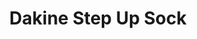 ---
layout: shop-single
title: Dakine Step Up Sock
id: "SP001689"
make: "Dakine Step Up Sock"
model: 
brand_logo: "/globalassets/brand-logos/dakine.png"
name: "Dakine Step Up Sock"
star_rating: "0"
price_current: "$15.00"
price_msrp: 
price_discount: 
availability: "Only 3 Left"
description: "&#35;&#35; Dakine Step Up Sock

Step-up your comfort level with the Dakine Step Up Socks. Made with the blend
of Coolmax fibers and spandex, these socks are super breathable, moisture-
wicking and stretchy. Light cushioning underneath the foot provides additional
support and comfort all ride long. The Step Up Socks also incorporate
compression arch support which adds comfort and reduces bunching.

&#35;&#35;&#35; Features

  * **Coolmax® blend fabric** moisture-wicking and breathable
  * **Light cushion under underside of foot** for enhanced comfort
  * **Compression arch support**
  * **Mesh panels** for airflow

SPECIFICATIONS Material | 73% Coolmax® 24% Nylon 3% Spandex  
---|---  
Cuff Length | Crew  
Features | Arch support, moisture-wicking, cushion  
Size Chart Size | Small/Medium | Medium/Large  
---|---|---  
US Shoe Size (in) | 7-9 | 9-12

"
meta_description: "Dakine Step Up Sock  Stepup your comfort level with the Dakine Step Up Socks. Made with the blend of Coolmax fibers and spandex these socks are super breathable moisturewicking and stretchy. Light cushioning underneath the foot provides additional support and comfort all ride long. The Step Up Socks also incorporate compression arch support which adds comfort and reduces bunching."
meta_keywords: "SP001689, Dakine Step Up Sock, Dakine, Men's Socks"
og_description: 
og_title: 
og_type: 
og_url: 
og_image: 
og_audio: 
og_determiner: 
og_locale: 
og_locale_alternate: 
og_site_name: 
og_video: 
og_image_secure_url: 
og_image_type: 
og_image_width: 
og_image_height: 
og_image_alt: 
og_video_secure_url: 
og_video_type: 
og_video_width: 
og_video_height: 
og_audio_secure_url: 
og_audio_type: 
twitter_card: 
twitter_site: 
twitter_creator: 
twitter_image: 
twitter_title: 

---